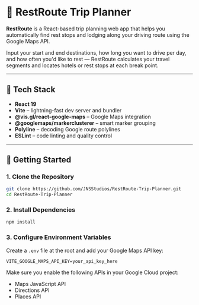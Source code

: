 # 🚗 RestRoute Trip Planner

**RestRoute** is a React-based trip planning web app that helps you automatically find rest stops and lodging along your driving route using the Google Maps API.

Input your start and end destinations, how long you want to drive per day, and how often you'd like to rest — RestRoute calculates your travel segments and locates hotels or rest stops at each break point.

---

## 🔧 Tech Stack

- **React 19**
- **Vite** – lightning-fast dev server and bundler
- **@vis.gl/react-google-maps** – Google Maps integration
- **@googlemaps/markerclusterer** – smart marker grouping
- **Polyline** – decoding Google route polylines
- **ESLint** – code linting and quality control

---

## 🚀 Getting Started

### 1. Clone the Repository

```bash
git clone https://github.com/JNSStudios/RestRoute-Trip-Planner.git
cd RestRoute-Trip-Planner
````

### 2. Install Dependencies

```bash
npm install
```

### 3. Configure Environment Variables

Create a `.env` file at the root and add your Google Maps API key:

```env
VITE_GOOGLE_MAPS_API_KEY=your_api_key_here
```

Make sure you enable the following APIs in your Google Cloud project:

* Maps JavaScript API
* Directions API
* Places API